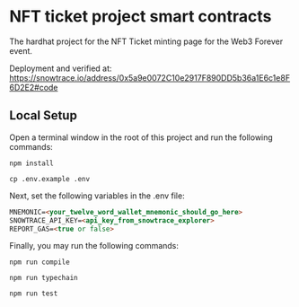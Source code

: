 # NFT ticket project smart contracts
The hardhat project for the NFT Ticket minting page for the Web3 Forever event.

Deployment and verified at: https://snowtrace.io/address/0x5a9e0072C10e2917F890DD5b36a1E6c1e8F6D2E2#code 

## Local Setup

Open a terminal window in the root of this project and run the following commands:

```
npm install
```
```
cp .env.example .env
```

Next, set the following variables in the .env file:

```md
MNEMONIC=<your_twelve_word_wallet_mnemonic_should_go_here>
SNOWTRACE_API_KEY=<api_key_from_snowtrace_explorer>
REPORT_GAS=<true or false>
```

Finally, you may run the following commands:
```
npm run compile
```

```
npm run typechain
```

```
npm run test
```